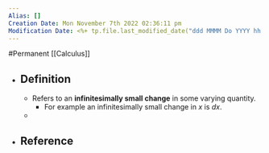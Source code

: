 ```yaml
---
Alias: []
Creation Date: Mon November 7th 2022 02:36:11 pm 
Modification Date: <%+ tp.file.last_modified_date("ddd MMMM Do YYYY hh:mm:ss a") %>
---
```

#Permanent [[Calculus]]

- ## Definition
	- Refers to an **infinitesimally small change** in some varying quantity.
		- For example an infinitesimally small change in $x$ is $dx$.
	- 
- ## Reference